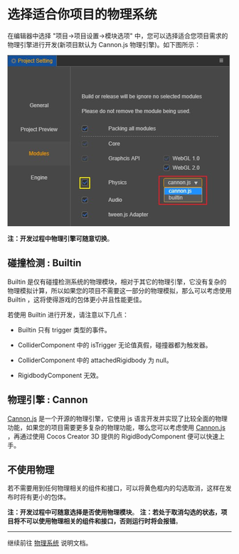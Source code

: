 # 选择适合你项目的物理系统

在编辑器中选择 "项目->项目设置->模块选项" 中，您可以选择适合您项目需求的物理引擎进行开发(新项目默认为 Cannon.js 物理引擎)。如下图所示：

![物理引擎选项](img/PhysicsModuleOption.jpg)

**注：开发过程中物理引擎可随意切换**。

## 碰撞检测 : Builtin

Builtin 是仅有碰撞检测系统的物理模块，相对于其它的物理引擎，它没有复杂的物理模拟计算，所以如果您的项目不需要这一部分的物理模拟，那么可以考虑使用 Builtin ，这将使得游戏的包体更小并且性能更佳。

若使用 Builtin 进行开发，请注意以下几点：

- Builtin 只有 trigger 类型的事件。

- ColliderComponent 中的 isTrigger 无论值真假，碰撞器都为触发器。

- ColliderComponent 中的 attachedRigidbody 为 null。

- RigidbodyComponent 无效。

## 物理引擎 : Cannon

[Cannon.js](https://github.com/cocos-creator/cannon.js) 是一个开源的物理引擎，它使用 js 语言开发并实现了比较全面的物理功能，如果您的项目需要更多复杂的物理功能，哪么您可以考虑使用 [Cannon.js](https://github.com/cocos-creator/cannon.js) ，再通过使用 Cocos Creator 3D 提供的 RigidBodyComponent 便可以快速上手。

## 不使用物理

若不需要用到任何物理相关的组件和接口，可以将黄色框内的勾选取消，这样在发布时将有更小的包体。

**注：开发过程中可随意选择是否使用物理模块**。
**注：若处于取消勾选的状态，项目将不可以使用物理相关的组件和接口，否则运行时将会报错**。

---

继续前往 [物理系统](physics-system.md) 说明文档。
